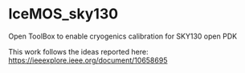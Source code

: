 # IceMOS_sky130
Open ToolBox to enable cryogenics calibration for SKY130 open PDK

This work follows the ideas reported here: https://ieeexplore.ieee.org/document/10658695
